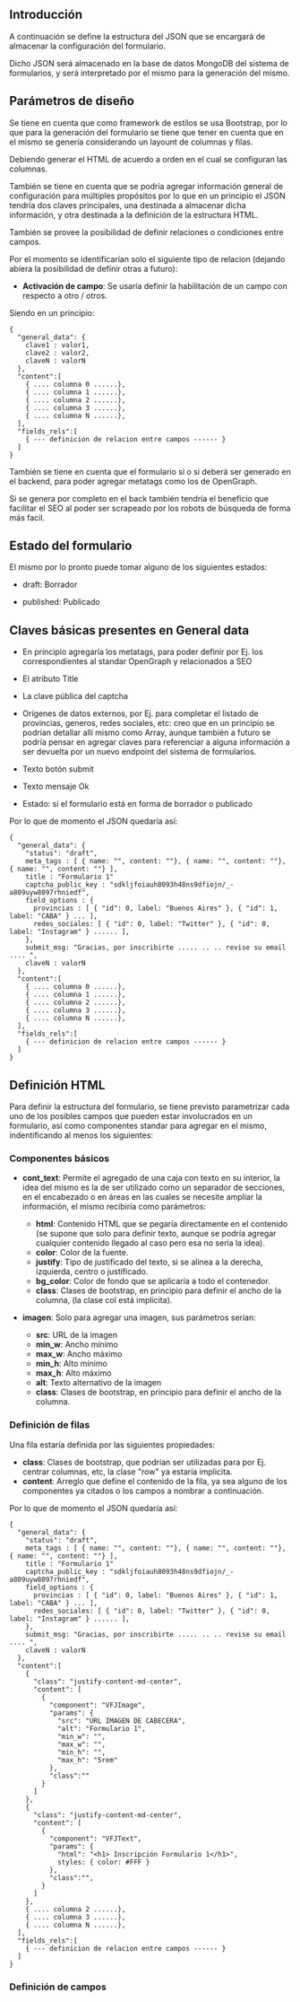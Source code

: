 ## Introducción

A continuación se define la estructura del JSON que se encargará de almacenar la configuración del formulario.

Dicho JSON será almacenado en la base de datos MongoDB del sistema de formularios, y será interpretado por el 
mismo para la generación del mismo.

## Parámetros de diseño

Se tiene en cuenta que como framework de estilos se usa Bootstrap, por lo que para la generación del formulario
se tiene que tener en cuenta que en el mismo se genería considerando un layount de columnas y filas.

Debiendo generar el HTML de acuerdo a orden en el cual se configuran las columnas.

También se tiene en cuenta que se podría agregar información general de configuración para múltiples propósitos
por lo que en un principio el JSON tendría dos claves principales, una destinada a almacenar dicha información, 
y otra destinada a la definición de la estructura HTML.

También se provee la posibilidad de definir relaciones o condiciones entre campos.

Por el momento se identificarían solo el siguiente tipo de relacion (dejando abiera la posibilidad de definir otras a futuro):

- **Activación de campo**: Se usaría definir la habilitación de un campo con respecto a otro / otros.

Siendo en un principio:
```
{
  "general_data": {
    clave1 : valor1,
    clave2 : valor2,
    claveN : valorN
  },
  "content":[
    { .... columna 0 ......},
    { .... columna 1 ......},
    { .... columna 2 ......},
    { .... columna 3 ......},
    { .... columna N ......},
  ],
  "fields_rels":[
    { --- definicion de relacion entre campos ------ }
  ]
}
```
También se tiene en cuenta que el formulario si o si deberá ser generado en el backend, para poder agregar 
metatags como los de OpenGraph.

Si se genera por completo en el back también tendría el beneficio que facilitar el SEO al poder ser scrapeado
por los robots de búsqueda de forma más facil.

## Estado del formulario
El mismo por lo pronto puede tomar alguno de los siguientes estados:
- draft: Borrador

- published: Publicado

## Claves básicas presentes en General data

- En principio agregaría los metatags, para poder definir por Ej. los correspondientes al standar OpenGraph
y relacionados a SEO

- El atributo Title

- La clave pública del captcha

- Orígenes de datos externos, por Ej. para completar el listado de provincias, generos, redes sociales, etc: creo que en un principio se podrían detallar allí mismo como Array, aunque también a futuro se podría pensar en agregar claves para referenciar a alguna información a ser devuelta por un nuevo endpoint del sistema de formularios.

- Texto botón submit

- Texto mensaje Ok

- Estado: si el formulario está en forma de borrador o publicado

Por lo que de momento el JSON quedaría así:
```
{
  "general_data": {
    "status": "draft",
    meta_tags : [ { name: "", content: ""}, { name: "", content: ""}, { name: "", content: ""} ],
    title : "Formulario 1"
    captcha_public_key : "sdkljfoiauh8093h48ns9dfiojn/_-a809uyw8097rhniedf",
    field_options : {
      provincias : [ { "id": 0, label: "Buenos Aires" }, { "id": 1, label: "CABA" } ... ],
      redes_sociales: [ { "id": 0, label: "Twitter" }, { "id": 0, label: "Instagram" } ...... ],
    },
    submit_msg: "Gracias, por inscribirte ..... .. .. revise su email .... ",
    claveN : valorN
  },
  "content":[
    { .... columna 0 ......},
    { .... columna 1 ......},
    { .... columna 2 ......},
    { .... columna 3 ......},
    { .... columna N ......},
  ],
  "fields_rels":[
    { --- definicion de relacion entre campos ------ }
  ]
}
```

## Definición HTML

Para definir la estructura del formulario, se tiene previsto parametrizar cada uno de los posibles campos
que pueden estar involucrados en un formulario, así como componentes standar para agregar en el mismo, indentificando al menos los siguientes:

### Componentes básicos

- **cont_text**: Permite el agregado de una caja con texto en su interior, la idea del mismo es la de ser
utilizado como un separador de secciones, en el encabezado o en áreas en las cuales se necesite ampliar la 
información, el mismo recibiría como parámetros:
  - **html**: Contenido HTML que se pegaría directamente en el contenido (se supone que solo para definir texto, aunque se podría agregar cualquier contenido llegado al caso pero esa no sería la idea).
  - **color**: Color de la fuente.
  - **justify**: Tipo de justificado del texto, si se alinea a la derecha, izquierda, centro o justificado.
  - **bg_color**: Color de fondo que se aplicaría a todo el contenedor.
  - **class**: Clases de bootstrap, en principio para definir el ancho de la columna, (la clase col está implicita).

- **imagen**: Solo para agregar una imagen, sus parámetros serían:
  - **src**: URL de la imagen
  - **min_w**: Ancho mínimo
  - **max_w**: Ancho máximo
  - **min_h**: Alto mínimo
  - **max_h**: Alto máximo
  - **alt**: Texto alternativo de la imagen
  - **class**: Clases de bootstrap, en principio para definir el ancho de la columna.

### Definición de filas

Una fila estaría definida por las siguientes propiedades:

- **class**: Clases de bootstrap, que podrían ser utilizadas para por Ej. centrar columnas, etc, la clase "row" ya estaría implicita.
- **content**: Arreglo que define el contenido de la fila, ya sea alguno de los componentes ya citados o los campos a nombrar a continuación.

Por lo que de momento el JSON quedaría así:
```
{
  "general_data": {
    "status": "draft",
    meta_tags : [ { name: "", content: ""}, { name: "", content: ""}, { name: "", content: ""} ],
    title : "Formulario 1"
    captcha_public_key : "sdkljfoiauh8093h48ns9dfiojn/_-a809uyw8097rhniedf",
    field_options : {
      provincias : [ { "id": 0, label: "Buenos Aires" }, { "id": 1, label: "CABA" } ... ],
      redes_sociales: [ { "id": 0, label: "Twitter" }, { "id": 0, label: "Instagram" } ...... ],
    },
    submit_msg: "Gracias, por inscribirte ..... .. .. revise su email .... ",
    claveN : valorN
  },
  "content":[
    { 
      "class": "justify-content-md-center", 
      "content": [
        {
          "component": "VFJImage",
          "params": {
            "src": "URL IMAGEN DE CABECERA",
            "alt": "Formulario 1",
            "min_w": "",
            "max_w": "",
            "min_h": "",
            "max_h": "5rem"
          },
          "class":""
        }
      ] 
    },
    {
      "class": "justify-content-md-center", 
      "content": [
        {
          "component": "VFJText",
          "params": {
            "html": "<h1> Inscripción Formulario 1</h1>",
            styles: { color: #FFF }
          },
          "class":"",
        }
      ]
    },
    { .... columna 2 ......},
    { .... columna 3 ......},
    { .... columna N ......},
  ],
  "fields_rels":[
    { --- definicion de relacion entre campos ------ }
  ]
}
```

### Definición de campos
